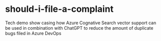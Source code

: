 # should-i-file-a-complaint
Tech demo show casing how Azure Cognative Search vector support can be used in combination with ChatGPT to reduce the amount of duplicate bugs filed in Azure DevOps

